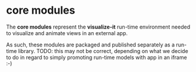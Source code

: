 # core modules

The **core modules** represent the **visualize-it** run-time
environment needed to visualize and animate views in an external app.

As such, these modules are packaged and published separately as a
run-time library.  TODO: this may not be correct, depending on what we
decide to do in regard to simply promoting run-time models with app in
an iframe :-)
